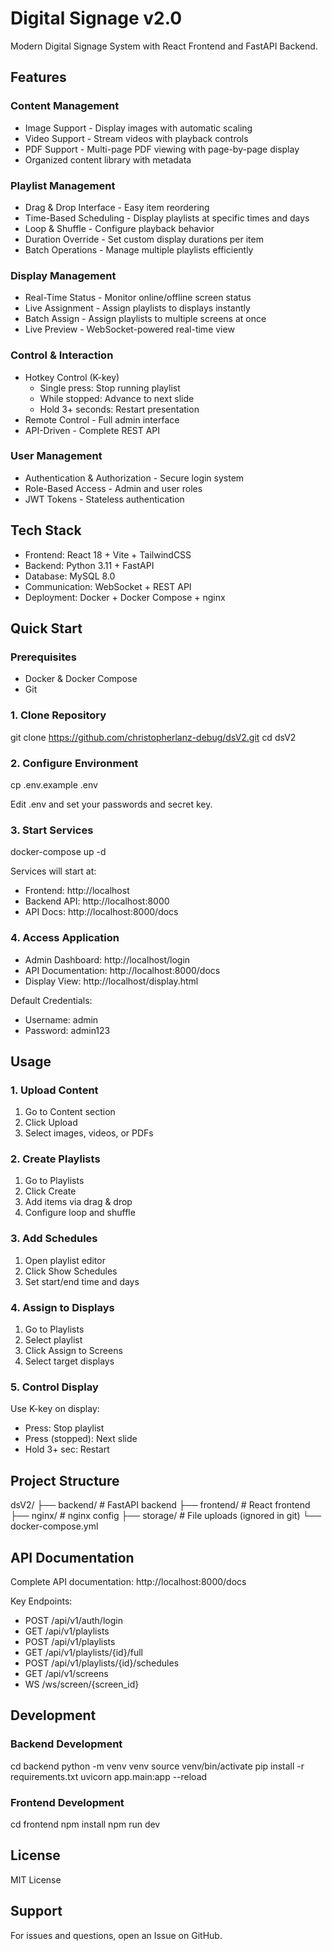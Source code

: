# Digital Signage v2.0

Modern Digital Signage System with React Frontend and FastAPI Backend.

## Features

### Content Management
- Image Support - Display images with automatic scaling
- Video Support - Stream videos with playback controls
- PDF Support - Multi-page PDF viewing with page-by-page display
- Organized content library with metadata

### Playlist Management
- Drag & Drop Interface - Easy item reordering
- Time-Based Scheduling - Display playlists at specific times and days
- Loop & Shuffle - Configure playback behavior
- Duration Override - Set custom display durations per item
- Batch Operations - Manage multiple playlists efficiently

### Display Management
- Real-Time Status - Monitor online/offline screen status
- Live Assignment - Assign playlists to displays instantly
- Batch Assign - Assign playlists to multiple screens at once
- Live Preview - WebSocket-powered real-time view

### Control & Interaction
- Hotkey Control (K-key)
  - Single press: Stop running playlist
  - While stopped: Advance to next slide
  - Hold 3+ seconds: Restart presentation
- Remote Control - Full admin interface
- API-Driven - Complete REST API

### User Management
- Authentication & Authorization - Secure login system
- Role-Based Access - Admin and user roles
- JWT Tokens - Stateless authentication

## Tech Stack

- Frontend: React 18 + Vite + TailwindCSS
- Backend: Python 3.11 + FastAPI
- Database: MySQL 8.0
- Communication: WebSocket + REST API
- Deployment: Docker + Docker Compose + nginx

## Quick Start

### Prerequisites
- Docker & Docker Compose
- Git

### 1. Clone Repository

git clone https://github.com/christopherlanz-debug/dsV2.git
cd dsV2

### 2. Configure Environment

cp .env.example .env

Edit .env and set your passwords and secret key.

### 3. Start Services

docker-compose up -d

Services will start at:
- Frontend: http://localhost
- Backend API: http://localhost:8000
- API Docs: http://localhost:8000/docs

### 4. Access Application

- Admin Dashboard: http://localhost/login
- API Documentation: http://localhost:8000/docs
- Display View: http://localhost/display.html

Default Credentials:
- Username: admin
- Password: admin123

## Usage

### 1. Upload Content
1. Go to Content section
2. Click Upload
3. Select images, videos, or PDFs

### 2. Create Playlists
1. Go to Playlists
2. Click Create
3. Add items via drag & drop
4. Configure loop and shuffle

### 3. Add Schedules
1. Open playlist editor
2. Click Show Schedules
3. Set start/end time and days

### 4. Assign to Displays
1. Go to Playlists
2. Select playlist
3. Click Assign to Screens
4. Select target displays

### 5. Control Display
Use K-key on display:
- Press: Stop playlist
- Press (stopped): Next slide
- Hold 3+ sec: Restart

## Project Structure

dsV2/
├── backend/          # FastAPI backend
├── frontend/         # React frontend
├── nginx/            # nginx config
├── storage/          # File uploads (ignored in git)
└── docker-compose.yml

## API Documentation

Complete API documentation: http://localhost:8000/docs

Key Endpoints:
- POST /api/v1/auth/login
- GET /api/v1/playlists
- POST /api/v1/playlists
- GET /api/v1/playlists/{id}/full
- POST /api/v1/playlists/{id}/schedules
- GET /api/v1/screens
- WS /ws/screen/{screen_id}

## Development

### Backend Development

cd backend
python -m venv venv
source venv/bin/activate
pip install -r requirements.txt
uvicorn app.main:app --reload

### Frontend Development

cd frontend
npm install
npm run dev

## License

MIT License

## Support

For issues and questions, open an Issue on GitHub.
